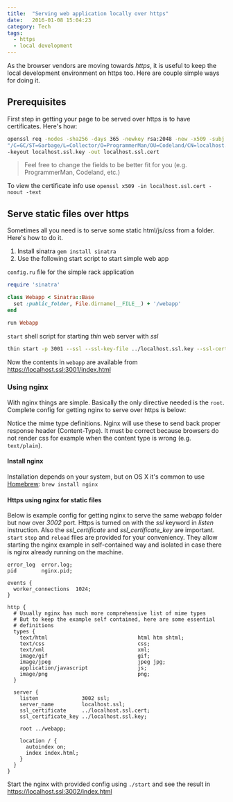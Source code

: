 ```yaml
---
title:  "Serving web application locally over https"
date:   2016-01-08 15:04:23
category: Tech
tags:
  - https
  - local development
---
```


As the browser vendors are moving towards *https*, it is useful to keep the local development environment on https too. Here are couple simple ways for doing it.

## Prerequisites

First step in getting your page to be served over https is to have certificates. Here's how:

```bash
openssl req -nodes -sha256 -days 365 -newkey rsa:2048 -new -x509 -subj \
"/C=GC/ST=Garbage/L=Collector/O=ProgrammerMan/OU=Codeland/CN=localhost.ssl/emailAddress=me@example.com" \
-keyout localhost.ssl.key -out localhost.ssl.cert
```

> Feel free to change the fields to be better fit for you (e.g. ProgrammerMan, Codeland, etc.)

To view the certificate info use `openssl x509 -in localhost.ssl.cert -noout -text`

## Serve static files over https

Sometimes all you need is to serve some static html/js/css from a folder. Here's how to do it.

1. Install sinatra `gem install sinatra`
2. Use the following start script to start simple web app

`config.ru` file for the simple rack application

```ruby
require 'sinatra'

class Webapp < Sinatra::Base
  set :public_folder, File.dirname(__FILE__) + '/webapp'
end

run Webapp
```

`start` shell script for starting *thin* web server with *ssl*

```bash
thin start -p 3001 --ssl --ssl-key-file ../localhost.ssl.key --ssl-cert-file ../localhost.ssl.cert
```

Now the contents in `webapp` are available from https://localhost.ssl:3001/index.html

### Using nginx

With nginx things are simple. Basically the only directive needed is the `root`. Complete config for getting nginx to serve over https is below:

Notice the mime type definitions. Nginx will use these to send back proper response header (Content-Type). It must be correct because browsers do not render css for example when the content type is wrong (e.g. `text/plain`).

#### Install nginx

Installation depends on your system, but on OS X it's common to use [Homebrew](http://brew.sh/): `brew install nginx`

#### Https using nginx for static files

Below is example config for getting nginx to serve the same *webapp* folder but now over *3002* port. Https is turned on with the *ssl* keyword in *listen* instruction. Also the *ssl_certificate* and *ssl_certificate_key* are important. `start` `stop` and `reload` files are provided for your conveniency. They allow starting the nginx example in self-contained way and isolated in case there is nginx already running on the machine.

```nginx
error_log  error.log;
pid        nginx.pid;

events {
  worker_connections  1024;
}

http {
  # Usually nginx has much more comprehensive list of mime types
  # But to keep the example self contained, here are some essential
  # definitions
  types {
    text/html                             html htm shtml;
    text/css                              css;
    text/xml                              xml;
    image/gif                             gif;
    image/jpeg                            jpeg jpg;
    application/javascript                js;
    image/png                             png;
  }

  server {
    listen              3002 ssl;
    server_name         localhost.ssl;
    ssl_certificate     ../localhost.ssl.cert;
    ssl_certificate_key ../localhost.ssl.key;

    root ../webapp;

    location / {
      autoindex on;
      index index.html;
    }
  }
}

```

Start the nginx with provided config using `./start` and see the result in https://localhost.ssl:3002/index.html
